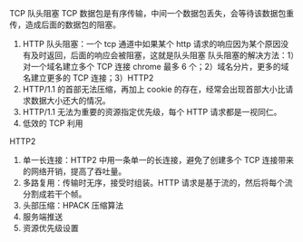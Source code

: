 <!-- @format -->

TCP 队头阻塞
TCP 数据包是有序传输，中间一个数据包丢失，会等待该数据包重传，造成后面的数据包的阻塞。

1. HTTP 队头阻塞：一个 tcp 通道中如果某个 http 请求的响应因为某个原因没有及时返回，后面的响应会被阻塞，这就是队头阻塞
   队头阻塞的解决方法：1）对一个域名建立多个 TCP 连接 chrome 最多 6 个；2）域名分片，更多的域名建立更多的 TCP 连接；3）HTTP2
2. HTTP/1.1 的首部无法压缩，再加上 cookie 的存在，经常会出现首部大小比请求数据大小还大的情况。
3. HTTP/1.1 无法为重要的资源指定优先级，每个 HTTP 请求都是一视同仁。
4. 低效的 TCP 利用

HTTP2

1. 单一长连接：HTTP2 中用一条单一的长连接，避免了创建多个 TCP 连接带来的网络开销，提高了吞吐量。
2. 多路复用：传输时无序，接受时组装。HTTP 请求是基于流的，然后将每个流分割成若干个帧。
3. 头部压缩：HPACK 压缩算法
4. 服务端推送
5. 资源优先级设置
